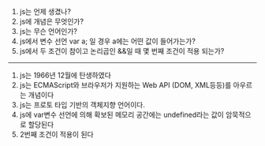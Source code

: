 1. js는 언제 생겼나?
2. js에 개념은 무엇인가?
3. js는 무슨 언어인가?
4. js에서 변수 선언 var a; 일 경우 a에는 어떤 값이 들어가는가? 
5. js에서 두 조건이 참이고 논리곱인 &&일 때 몇 번째 조건이 적용 되는가?

---

1. js는 1966년 12월에 탄생하였다
2. js는 ECMAScript와 브라우저가 지원하는 Web API (DOM, XML등등)를 아우르는 개념이다
3. js는 프로토 타입 기반의 객체지향 언어이다.
4. js에 var변수 선언에 의해 확보된 메모리 공간에는 undefined라는 값이 암묵적으로 할당된다
5. 2번째 조건이 적용이 된다
